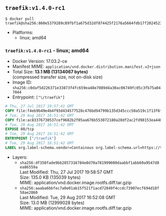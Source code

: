 ## `traefik:v1.4.0-rc1`

```console
$ docker pull traefik@sha256:860e5379289c89fbf1a675d32df874425f2176a5664fdb17f20245235a19372e
```

-	Platforms:
	-	linux; amd64

### `traefik:v1.4.0-rc1` - linux; amd64

-	Docker Version: 17.03.2-ce
-	Manifest MIME: `application/vnd.docker.distribution.manifest.v2+json`
-	Total Size: **13.1 MB (13134067 bytes)**  
	(compressed transfer size, not on-disk size)
-	Image ID: `sha256:c0daf5d226371e33873f4fc659ea48e7089d4a30ac06749fc05c3fb75a047044`
-	Entrypoint: `["\/traefik"]`

```dockerfile
# Thu, 27 Jul 2017 19:57:41 GMT
COPY file:f4eb9b49e4b4f93d434577528c476bd94799b135d345ccc50a519c1f13f6f97a in /etc/ssl/certs/ 
# Tue, 29 Aug 2017 16:51:42 GMT
COPY file:ac83376730537cef9682b2f05aa676b553072180a20df2ac2fd98153ea4404ba in / 
# Tue, 29 Aug 2017 16:51:42 GMT
EXPOSE 80/tcp
# Tue, 29 Aug 2017 16:51:42 GMT
ENTRYPOINT ["/traefik"]
# Tue, 29 Aug 2017 16:51:42 GMT
LABEL org.label-schema.vendor=Containous org.label-schema.url=https://traefik.io org.label-schema.name=Traefik org.label-schema.description=A modern reverse-proxy org.label-schema.version=v1.4.0-rc1 org.label-schema.docker.schema-version=1.0
```

-	Layers:
	-	`sha256:df350fade9bb2857316784e0d70a781999080daabbf1abb69a9547d8ea86559a`  
		Last Modified: Thu, 27 Jul 2017 19:58:57 GMT  
		Size: 135.0 KB (135039 bytes)  
		MIME: application/vnd.docker.image.rootfs.diff.tar.gzip
	-	`sha256:aaaba6bbfec7a0e01ab15f521f1acd72849f4ccdc73907ecf694d18f58ae2860`  
		Last Modified: Tue, 29 Aug 2017 16:52:08 GMT  
		Size: 13.0 MB (12999028 bytes)  
		MIME: application/vnd.docker.image.rootfs.diff.tar.gzip
